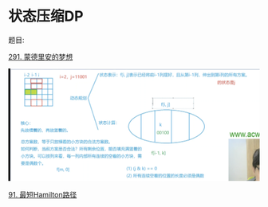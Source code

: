 # 状态压缩DP

题目:

[291. 蒙德里安的梦想](https://www.acwing.com/problem/content/293/)

![image-20211211093050120](picture/image-20211211093050120.png)



[91. 最短Hamilton路径](https://www.acwing.com/problem/content/93/)